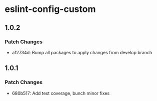 # eslint-config-custom

## 1.0.2

### Patch Changes

- af2734d: Bump all packages to apply changes from develop branch

## 1.0.1

### Patch Changes

- 680b517: Add test coverage, bunch minor fixes
